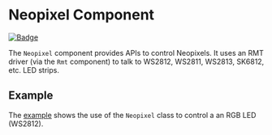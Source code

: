 # Neopixel Component 

[![Badge](https://components.espressif.com/components/espp/neopixel/badge.svg)](https://components.espressif.com/components/espp/neopixel)

The `Neopixel` component provides APIs to control Neopixels. It uses an RMT
driver (via the `Rmt` component) to talk to WS2812, WS2811, WS2813, SK6812, etc.
LED strips.

## Example

The [example](./example) shows the use of the `Neopixel` class to control a an RGB
LED (WS2812).
